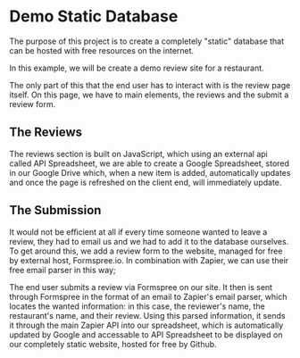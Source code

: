 # Demo Static Database

The purpose of this project is to create a completely "static" database that can be
hosted with free resources on the internet.

In this example, we will be create a demo review site for a restaurant.

The only part of this that the end user has to interact with is the review page itself. 
On this page, we have to main elements, the reviews and the submit a review form. 

## The Reviews
The reviews section is built on JavaScript, which using an external api called API
Spreadsheet, we are able to create a Google Spreadsheet, stored in our Google Drive
which, when a new item is added, automatically updates and once the page is refreshed
on the client end, will immediately update. 

## The Submission
It would not be efficient at all if every time someone wanted to leave a review, they
had to email us and we had to add it to the database ourselves. To get around this, we
add a review form to the website, managed for free by external host, Formspree.io. In 
combination with Zapier, we can use their free email parser in this way;

The end user submits a review via Formspree on our site. It then is sent through
Formspree in the format of an email to Zapier's email parser, which locates the wanted
information: in this case, the reviewer's name, the restaurant's name, and their review.
Using this parsed information, it sends it through the main Zapier API into our spreadsheet,
which is automatically updated by Google and accessable to API Spreadsheet to be displayed 
on our completely static website, hosted for free by Github.
